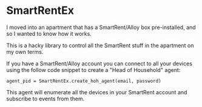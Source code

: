 # SmartRentEx

I moved into an apartment that has a SmartRent/Alloy box pre-installed, and so I wanted to know how it works. 

This is a hacky library to control all the SmartRent stuff in the apartment on my own terms.

If you have a SmartRent/Alloy account you can connect to all your devices using the follow code snippet to create a "Head of Household" agent:

`agent_pid = SmartRentEx.create_hoh_agent(email, password)`

This agent will enumerate all the devices in your SmartRent account and subscribe to events from them.